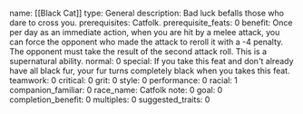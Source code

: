 name: [[Black Cat]]
type: General
description: Bad luck befalls those who dare to cross you.
prerequisites: Catfolk.
prerequisite_feats: 0
benefit: Once per day as an immediate action, when you are hit by a melee attack, you can force the opponent who made the attack to reroll it with a -4 penalty. The opponent must take the result of the second attack roll. This is a supernatural ability.
normal: 0
special: If you take this feat and don't already have all black fur, your fur turns completely black when you takes this feat.
teamwork: 0
critical: 0
grit: 0
style: 0
performance: 0
racial: 1
companion_familiar: 0
race_name: Catfolk
note: 0
goal: 0
completion_benefit: 0
multiples: 0
suggested_traits: 0

